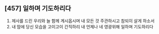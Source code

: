 ## [457] 일하며 기도하리다

1) 제사를 드린 우리와 늘 함께 계시옵시며 내 모든 것 주관하시고 참되이 살게 하소서  
2) 내 맘에 당신 모습을 고이고이 간직하리 내 언제나 네 영광위해 일하며 기도하리다
